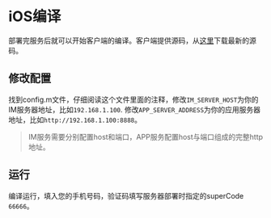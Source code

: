 # iOS编译
部署完服务后就可以开始客户端的编译。客户端提供源码，从[这里](https://github.com/wildfirechat/ios-chat)下载最新的源码。

## 修改配置
找到config.m文件，仔细阅读这个文件里面的注释，修改```IM_SERVER_HOST```为你的IM服务器地址，比如```192.168.1.100```. 修改```APP_SERVER_ADDRESS```为你的应用服务器地址，比如```http://192.168.1.100:8888```。
> IM服务需要分别配置host和端口，APP服务配置host与端口组成的完整http地址。

## 运行
编译运行，填入您的手机号码，验证码填写服务器部署时指定的superCode ```66666```。
